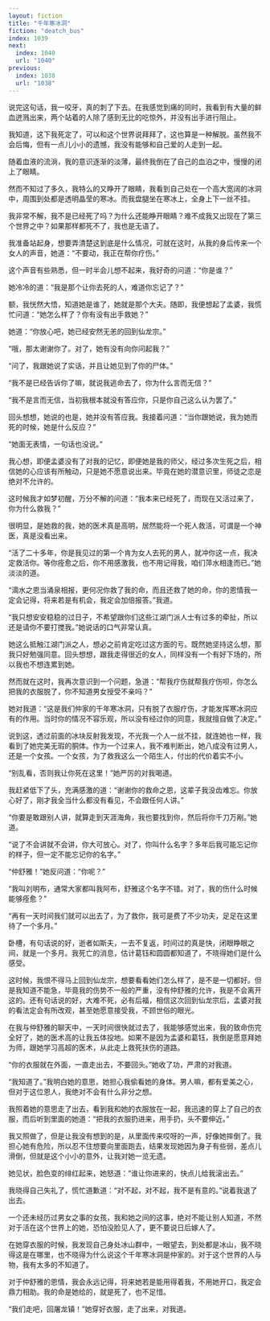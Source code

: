```yaml
---
layout: fiction
title: "千年寒冰洞"
fiction: "deatch_bus"
index: 1039
next:
  index: 1040
  url: "1040"
previous:
  index: 1038
  url: "1038"
---
```

说完这句话，我一咬牙，真的刺了下去。在我感觉到痛的同时，我看到有大量的鲜血迸溅出来，两个站着的人除了感到无比的吃惊外，并没有出手进行阻止。

我知道，这下我死定了，可以和这个世界说拜拜了，这也算是一种解脱。虽然我不会后悔，但有一点儿小小的遗憾，我没有能够和自己爱的人走到一起。

随着血液的流淌，我的意识逐渐的淡薄，最终我倒在了自己的血泊之中，慢慢的闭上了眼睛。

然而不知过了多久，我特么的又睁开了眼睛，我看到自己处在一个高大宽阔的冰洞中，周围到处都是透明晶莹的寒冰。而我盘腿坐在寒冰上，全身上下一丝不挂。

我非常不解，我不是已经死了吗？为什么还能睁开眼睛？难不成我又出现在了第三个世界之中？如果那样都死不了，我也是无语了。

我准备站起身，想要弄清楚这到底是什么情况，可就在这时，从我的身后传来一个女人的声音，她道：“不要动，我正在帮你疗伤。”

这个声音有些熟悉，但一时半会儿想不起来，我好奇的问道：“你是谁？”

她冷冷的道：“我是那个让你去死的人，难道你忘记了？”

额，我恍然大悟，知道她是谁了，她就是那个大夫。随即，我便想起了孟婆，我慌忙问道：“她怎么样了？你有没有出手救她？”

她道：“你放心吧，她已经安然无恙的回到仙龙宗。”

“哦，那太谢谢你了。对了，她有没有向你问起我？”

“问了，我跟她说了实话，并且让她见到了你的尸体。”

“我不是已经告诉你了嘛，就说我逃命去了，你为什么言而无信？”

“我不是言而无信，当初我根本就没有答应你，只是你自己这么认为罢了。”

回头想想，她说的也是，她并没有答应我。我接着问道：“当你跟她说，我为她而死的时候，她是什么反应？”

“她面无表情，一句话也没说。”

我心想，即便孟婆没有了对我的记忆，即便她是我的师父，经过多次生死之后，相信她的心应该有所触动，只是她不愿意说出来。毕竟在她的潜意识里，师徒之恋是绝对不允许的。

这时候我才如梦初醒，万分不解的问道：“我本来已经死了，而现在又活过来了，你为什么救我？”

很明显，是她救的我，她的医术真是高明，居然能将一个死人救活，可谓是一个神医，真是没看出来。

“活了二十多年，你是我见过的第一个肯为女人去死的男人，就冲你这一点，我决定救活你。等你痊愈之后，你不用感激我，也不用记得我，咱们萍水相逢而已。”她淡淡的道。

“滴水之恩当涌泉相报，更何况你救了我的命，而且还救了她的命，你的恩情我一定会记得，将来若是有机会，我定会加倍报答。”我道。

“我只想安安稳稳的过日子，不希望跟你们这些江湖门派人士有过多的牵扯，所以还是请你不要打搅我。”她说话的口气非常认真。

她这么抵触江湖门派之人，想必之前肯定吃过这方面的亏。既然她坚持这么想，那我只好勉强同意。回头想想，跟我走得很近的女人，同样没有一个有好下场的，所以我也不想连累到她。

然而就在这时，我再次意识到一个问题，急道：“帮我疗伤就帮我疗伤呗，你怎么把我的衣服脱了，你不知道男女授受不亲吗？”

她对我道：“这是我们仲家的千年寒冰洞，只有脱了衣服疗伤，才能发挥寒冰洞应有的作用。当时你的情况不容乐观，所以没有经过你的同意，我就擅自做了决定。”

说到这，透过前面的冰块反射我发现，不光我一个人一丝不挂，就连她也一样，我看到了她完美无瑕的胴体。作为一个过来人，我不难判断出，她八成没有过男人，还是一个女孩。一个女孩，为了救我这么一个陌生人，付出的代价着实不小。

“别乱看，否则我让你死在这里！”她严厉的对我喝道。

我赶紧低下了头，充满感激的道：“谢谢你的救命之恩，这辈子我没齿难忘。你放心好了，刚才我全当什么都没有看见，不会跟任何人讲。”

“你要是敢跟别人讲，就算走到天涯海角，我也要找到你，然后将你千刀万剐。”她道。

“说了不会讲就不会讲，你大可放心。对了，你叫什么名字？多年后我可能忘记你的样子，但一定不能忘记你的名字。”

“仲舒雅！”她反问道：“你呢？”

“我叫刘明布，通常大家都叫我阿布，舒雅这个名字不错。对了，我的伤什么时候能够痊愈？”

“再有一天时间我们就可以出去了，为了救你，我可是费了不少功夫，足足在这里待了一个多月。”

卧槽，有句话说的好，逝者如斯夫，一去不复返，时间过的真是快，闭眼睁眼之间，就是一个多月。我死亡的消息，估计葛钰和圆圆都知道了，不晓得她们是什么感受。

这时候，我恨不得马上回到仙龙宗，想要看看她们怎么样了，是不是一切都好。但是我知道不能急，毕竟我的伤势不一般的严重，没有仲舒雅的允许，我是不会离开这的。还有句话说的好，大难不死，必有后福，相信这次回到仙龙宗后，孟婆对我的看法定会有所改观，甚至她愿意接受我，不顾世俗的眼光。

在我与仲舒雅的聊天中，一天时间很快就过去了，我能够感觉出来，我的致命伤完全好了，她的医术高的让我五体投地。如果不是因为孟婆和葛钰，我倒是愿意拜她为师，跟她学习高超的医术，从此走上救死扶伤的道路。

“你的衣服就在外面，一直走出去，不要回头。”她收了功，严肃的对我道。

“我知道了。”我明白她的意思，她担心我偷看她的身体。男人嘛，都有爱美之心，但对于这位恩人，我绝对不会有什么非分之想。

我照着她的意思走了出去，看到我和她的衣服放在一起，我迅速的穿上了自己的衣服，而后听到里面的她道：“把我的衣服扔进来，用手扔，头不要伸近。”

我又照做了，但是让我没有想到的是，从里面传来哎呀的一声，好像她摔倒了。我担心她有危险，所以忍不住想要向里面跑去，结果发现她因为身子有些弱，差点儿滑倒，但就是这个小小的意外，让我对她一览无遗。

她见状，脸色变的绯红起来，她怒道：“谁让你进来的，快点儿给我滚出去。”

我晓得自己失礼了，慌忙道歉道：“对不起，对不起，我不是有意的。”说着我退了出去。

一个还未经历过男女之事的女孩，我和她之间的这事，绝对不能让别人知道，不然对于活在这个世界上的她，恐怕没脸见人了，更不要说日后嫁人了。

在她穿衣服的时候，我发现自己身处冰山群中，一眼望去，到处都是冰山，我不晓得这是在哪里，也不晓得为什么说这个千年寒冰洞是仲家的。对于这个世界的人与物，我有太多的不知道了。

对于仲舒雅的恩情，我会永远记得，将来她若是能用得着我，不用她开口，我定会鼎力相助。我的命是她给的，就是死了，也不足惜。

“我们走吧，回屠龙镇！”她穿好衣服，走了出来，对我道。